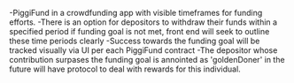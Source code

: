 -PiggiFund in a crowdfunding app with visible timeframes for funding efforts. 
-There is an option for depositors to withdraw their funds within a specified period if funding goal is not met, front end will seek to outline these time periods clearly
-Success towards the funding goal will be tracked visually via UI per each PiggiFund contract
-The depositor whose contribution surpases the funding goal is annointed as 'goldenDoner' in the future will have protocol to deal with rewards for this individual. 